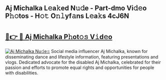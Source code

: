 ## Aj Michalka L𝚎a𝚔ed N𝚞𝚍e - Part-dmo Vi𝚍𝚎o P𝚑𝚘tos - H𝚘𝚝 O𝚗𝚕yf𝚊ns L𝚎a𝚔s 4cJ6N

# <h2><a href="http://kf3ycp.oniu.top/?m=Aj+Michalka">🔗👉 🔴 Aj Michalka P𝚑ot𝚘𝚜 V𝚒d𝚎o</a></h2>

[![Aj Michalka Nu𝚍e𝚜](https://i.imgur.com/0qMVB7G.gif)](http://kf3ycp.oniu.top/?m=Aj+Michalka)
Social media influencer Aj Michalka, known for disseminating dance and lifestyle information, featuring presentations and vlogs. Dedicated advocate for the disabled Aj Michalka, celebrated for their passion and efforts to promote equal rights and opportunities for people with disabilities.  
